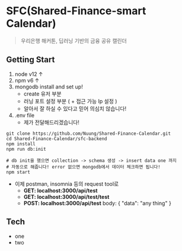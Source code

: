 # SFC(Shared-Finance-smart Calendar)
> 우리은행 해커톤, 딥러닝 기반의 금융 공유 캘린더

## Getting Start
1. node v12 ↑
2. npm v6 ↑
3. mongodb install and set up!
    - create 유저 부분
    - 러닝 포트 설정 부분 ( + 접근 가능 Ip 설정 )
    - 알아서 잘 하실 수 있다고 믿어 의심치 않습니다!
4. .env file 
    - 제가 전달해드리겠습니다!

```
git clone https://github.com/Nuung/Shared-Finance-Calendar.git
cd Shared-Finance-Calendar/sfc-backend
npm install 
npm run db:init

# db init을 했으면 collection -> schema 생성 -> insert data one 까지
# 자동으로 해줍니다! error 없으면 mongodb에서 데이터 체크하면 됩니다!
npm start

``` 

- 이제 postman, insomnia 등의 request tool로
    - **GET: localhost:3000/api/test**
    - **GET: localhost:3000/api/test/test**
    - **POST: localhost:3000/api/test** body: { "data": "any thing" }

## Tech
- one
- two
